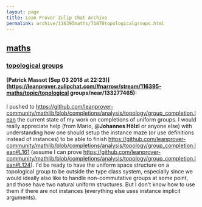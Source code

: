 ```yaml
---
layout: page
title: Lean Prover Zulip Chat Archive 
permalink: archive/116395maths/71870topologicalgroups.html
---
```


## [maths](index.html)
### [topological groups](71870topologicalgroups.html)

#### [Patrick Massot (Sep 03 2018 at 22:23)](https://leanprover.zulipchat.com/#narrow/stream/116395-maths/topic/topological groups/near/133277465):
I pushed to https://github.com/leanprover-community/mathlib/blob/completions/analysis/topology/group_completion.lean the current state of my work on completions of uniform groups. I would really appreciate help (from Mario, @**Johannes Hölzl** or anyone else) with understanding how one should setup the instance maze (or use definitions instead of instances) to be able to finish https://github.com/leanprover-community/mathlib/blob/completions/analysis/topology/group_completion.lean#L161 (assume I can prove https://github.com/leanprover-community/mathlib/blob/completions/analysis/topology/group_completion.lean#L124). I'd be ready to have the uniform space structure on a topological group to be outside the type class system, especially since we would ideally also like to handle non-commutative groups at some point, and those have two natural uniform structures. But I don't know how to use them if there are not instances (everything else uses instance implicit arguments).

